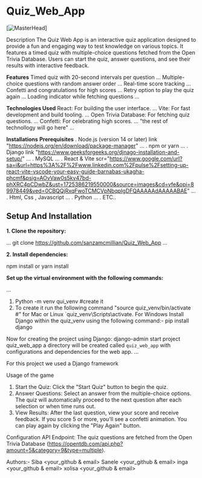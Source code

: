 # Quiz_Web_App

[![MasterHead](https://media.giphy.com/media/5LXt21ZbLjO21UnIKi/giphy.gif?cid=ecf05e4773dwwxg4acvvbue2ju1397ntqbbv22vxo8vm8vxz&ep=v1_gifs_related&rid=giphy.gif&ct=gif)]

Description
The Quiz Web App is an interactive quiz application designed to provide a fun and engaging way to test knowledge on various topics. It features a timed quiz with multiple-choice questions fetched from the Open Trivia Database. Users can start the quiz, answer questions, and see their results with interactive feedback.

**Features**
Timed quiz with 20-second intervals per question
...
Multiple-choice questions with random answer order
...
Real-time score tracking
...
Confetti and congratulations for high scores
...
Retry option to play the quiz again
...
Loading indicator while fetching questions
...

**Technologies Used**
React: For building the user interface.
...
Vite: For fast development and build tooling.
...
Open Trivia Database: For fetching quiz questions.
...
Confetti: For celebrating high scores.
...
"the rest of technollogy will go here"
...

**Installations**
**Prerequisites**
. Node.js (version 14 or later) link "https://nodejs.org/en/download/package-manager"
...
. npm or yarn
...
. Django link "https://www.geeksforgeeks.org/djnago-installation-and-setup/"
...
. MySQL
...
. React & Vite  scr="https://www.google.com/url?sa=i&url=https%3A%2F%2Fwww.linkedin.com%2Fpulse%2Fsetting-up-react-vite-vscode-your-easy-guide-barnabas-ukagha-phcmf&psig=AOvVaw0s5kv47bd-phXRC4pCDwbZ&ust=1725386219550000&source=images&cd=vfe&opi=89978449&ved=0CBQQjRxqFwoTCMCVpNbqpIgDFQAAAAAdAAAAABAE"
...
. Html, Css , Javascript
...
. Python
...
. ETC..


## Setup And Installation
**1. Clone the repository:**

...
  git clone <https://github.com/sanzamcmillian/Quiz_Web_App>
...

**2. Install dependencies:**

   npm install or
   yarn install

**Set up the virtual environment with the following commands:**

...
1. Python -m venv qui_venv
   #create it
2. To create it run the following command "source quiz_venv/bin/activate #" for Mac or Linux `quiz_venv\Scripts\activate.
For Windows
Install Django within the quiz_venv using the following command:-
pip install django

Now  for creating the project using Django:
django-admin start project quiz_web_app
a directory will be created called `quiz_web_app` with configurations and dependencies for the web app.
...


 For this project we used a Django framework
 
Usage of the game
1. Start the Quiz: Click the "Start Quiz" button to begin the quiz.
2. Answer Questions: Select an answer from the multiple-choice options. The quiz will automatically proceed to the next question after each selection or when time runs out.
3. View Results: After the last question, view your score and receive feedback. If you score 5 or more, you'll see a confetti animation. You can play again by clicking the "Play Again" button.

Configuration
API Endpoint: The quiz questions are fetched from the Open Trivia Database (https://opentdb.com/api.php?amount=5&category=9&type=multiple).

Authors:-
Siba <your_github & email>
Sanele <your_github & email>
inga  <your_github & email>
xolisa <your_github & email>

